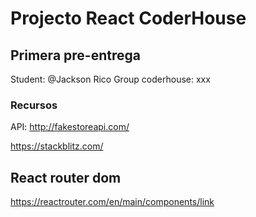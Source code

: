 # Projecto React CoderHouse

## Primera pre-entrega

Student: @Jackson Rico
Group coderhouse: xxx

### Recursos

API: <http://fakestoreapi.com/>

<https://stackblitz.com/>

## React router dom

<https://reactrouter.com/en/main/components/link>

